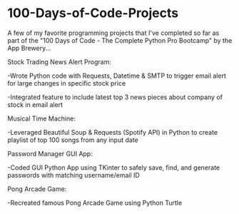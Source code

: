 # 100-Days-of-Code-Projects
A few of my favorite programming projects that I've completed so far as part of the "100 Days of Code - The Complete Python Pro Bootcamp" by the App Brewery...


Stock Trading News Alert Program:

-Wrote Python code with Requests, Datetime & SMTP to trigger email alert for large changes in specific stock price

-Integrated feature to include latest top 3 news pieces about company of stock in email alert


Musical Time Machine:

-Leveraged Beautiful Soup & Requests (Spotify API) in Python to create playlist of top 100 songs from any input date 


Password Manager GUI App:

-Coded GUI Python App using TKinter to safely save, find, and generate passwords with matching username/email ID


Pong Arcade Game:

-Recreated famous Pong Arcade Game using Python Turtle
